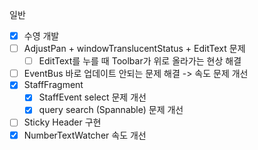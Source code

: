 일반
* [X] 수영
개발
*  [ ] AdjustPan + windowTranslucentStatus + EditText 문제
    - [ ] EditText를 누를 때 Toolbar가 위로 올라가는 현상 해결
* [ ] EventBus 바로 업데이트 안되는 문제 해결 -> 속도 문제 개선
* [X] StaffFragment
    - [X] StaffEvent select 문제 개선
    - [X] query search (Spannable) 문제 개선
* [ ] Sticky Header 구현
* [X] NumberTextWatcher 속도 개선
